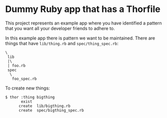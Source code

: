 # Dummy Ruby app that has a Thorfile

This project represents an example app where you have identified a pattern that you want all your developer friends to adhere to.

In this example app there is pattern we want to be maintained. There are things that have `lib/thing.rb` and `spec/thing_spec.rb`:

```
\
 lib
 |\
 | foo.rb
 spec
  \
   foo_spec.rb
```

To create new things:

```
$ thor :thing bigthing
       exist  
      create  lib/bigthing.rb
      create  spec/bigthing_spec.rb
```
